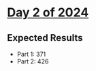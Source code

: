 # [Day 2 of 2024](https://adventofcode.com/2024/day/2)

## Expected Results

- Part 1: 371
- Part 2: 426
